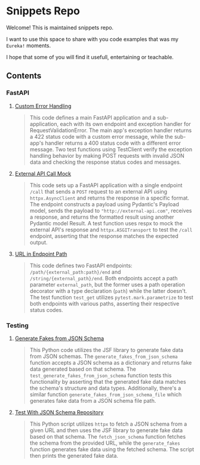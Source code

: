 # Snippets Repo

Welcome! This is maintained snippets repo. 

I want to use this space to share with you code examples that was my `Eureka!` moments.

I hope that some of you will find it usefull, entertaining or teachable.

## Contents

### FastAPI

1. [Custom Error Handling](fastapi/001_custom_error_handling.py)
   >This code defines a main FastAPI application and a sub-application, each with its own endpoint and exception handler for RequestValidationError. The main app's exception handler returns a 422 status code with a custom error message, while the sub-app's handler returns a 400 status code with a different error message. Two test functions using TestClient verify the exception handling behavior by making POST requests with invalid JSON data and checking the response status codes and messages.
2. [External API Call Mock](fastapi/002_external_api_call_mock.py)
   >This code sets up a FastAPI application with a single endpoint `/call` that sends a `POST` request to an external API using `httpx.AsyncClient` and returns the response in a specific format. The endpoint constructs a payload using Pydantic's Payload model, sends the payload to `"http://external-api.com"`, receives a response, and returns the formatted result using another Pydantic model Result. A test function uses respx to mock the external API's response and `httpx.ASGITransport` to test the `/call` endpoint, asserting that the response matches the expected output.
3. [URL in Endpoint Path](fastapi/003_url_in_endpoint_path.py)
   >This code defines two FastAPI endpoints: `/path/{external_path:path}/end` and `/string/{external_path}/end`. Both endpoints accept a path parameter `external_path`, but the former uses a path operation decorator with a type declaration (`path`) while the latter doesn't. The test function `test_get` utilizes `pytest.mark.parametrize` to test both endpoints with various paths, asserting their respective status codes.


### Testing

1. [Generate Fakes from JSON Schema](testing/001_generate_fakes_from_json_schema.py)
   >This Python code utilizes the JSF library to generate fake data from JSON schemas. The `generate_fakes_from_json_schema` function accepts a JSON schema as a dictionary and returns fake data generated based on that schema. The `test_generate_fakes_from_json_schema` function tests this functionality by asserting that the generated fake data matches the schema's structure and data types. Additionally, there's a similar function `generate_fakes_from_json_schema_file` which generates fake data from a JSON schema file path.
2. [Test With JSON Schema Repository](testing/002_test_with_json_schema_repository.py)
   >This Python script utilizes `httpx` to fetch a JSON schema from a given URL and then uses the JSF library to generate fake data based on that schema. The `fetch_json_schema` function fetches the schema from the provided URL, while the `generate_fakes` function generates fake data using the fetched schema. The script then prints the generated fake data.
